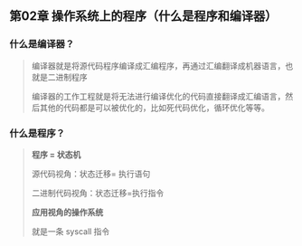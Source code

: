 ## 第02章 操作系统上的程序（什么是程序和编译器）
### 什么是编译器？
> 编译器就是将源代码程序编译成汇编程序，再通过汇编翻译成机器语言，也就是二进制程序
> 
> 编译器的工作工程就是将无法进行编译优化的代码直接翻译成汇编语言，然后其他的代码都是可以被优化的，比如死代码优化，循环优化等等。

### 什么是程序？
> **程序 = 状态机**
> 
> 源代码视角：状态迁移= 执行语句
> 
> 二进制代码视角：状态迁移=执行指令
> 
> **应用视角的操作系统**
> 
> 就是一条 syscall 指令
